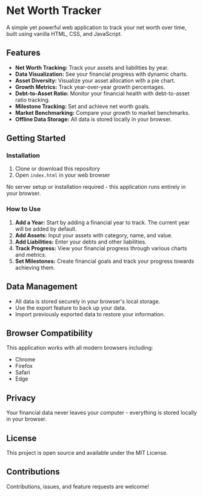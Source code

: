 # Net Worth Tracker

A simple yet powerful web application to track your net worth over time, built using vanilla HTML, CSS, and JavaScript.

## Features

- **Net Worth Tracking:** Track your assets and liabilities by year.
- **Data Visualization:** See your financial progress with dynamic charts.
- **Asset Diversity:** Visualize your asset allocation with a pie chart.
- **Growth Metrics:** Track year-over-year growth percentages.
- **Debt-to-Asset Ratio:** Monitor your financial health with debt-to-asset ratio tracking.
- **Milestone Tracking:** Set and achieve net worth goals.
- **Market Benchmarking:** Compare your growth to market benchmarks.
- **Offline Data Storage:** All data is stored locally in your browser.

## Getting Started

### Installation

1. Clone or download this repository
2. Open `index.html` in your web browser

No server setup or installation required - this application runs entirely in your browser.

### How to Use

1. **Add a Year:** Start by adding a financial year to track. The current year will be added by default.
2. **Add Assets:** Input your assets with category, name, and value.
3. **Add Liabilities:** Enter your debts and other liabilities.
4. **Track Progress:** View your financial progress through various charts and metrics.
5. **Set Milestones:** Create financial goals and track your progress towards achieving them.

## Data Management

- All data is stored securely in your browser's local storage.
- Use the export feature to back up your data.
- Import previously exported data to restore your information.

## Browser Compatibility

This application works with all modern browsers including:
- Chrome
- Firefox
- Safari
- Edge

## Privacy

Your financial data never leaves your computer - everything is stored locally in your browser.

## License

This project is open source and available under the MIT License.

## Contributions

Contributions, issues, and feature requests are welcome! 
